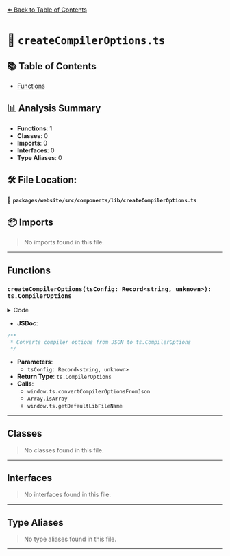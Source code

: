 [⬅️ Back to Table of Contents](../../../../../index.md)

# 📄 `createCompilerOptions.ts`

## 📚 Table of Contents

- [Functions](#functions)

## 📊 Analysis Summary

- **Functions**: 1
- **Classes**: 0
- **Imports**: 0
- **Interfaces**: 0
- **Type Aliases**: 0

## 🛠️ File Location:
📂 **`packages/website/src/components/lib/createCompilerOptions.ts`**

## 📦 Imports

> No imports found in this file.


---

## Functions

### `createCompilerOptions(tsConfig: Record<string, unknown>): ts.CompilerOptions`

<details><summary>Code</summary>

```ts
export function createCompilerOptions(
  tsConfig: Record<string, unknown> = {},
): ts.CompilerOptions {
  const config = window.ts.convertCompilerOptionsFromJson(
    {
      jsx: 'preserve',
      module: 'esnext',
      target: 'esnext',
      ...tsConfig,
      allowJs: true,
      baseUrl: undefined,
      lib: Array.isArray(tsConfig.lib) ? tsConfig.lib : undefined,
      moduleDetection: undefined,
      moduleResolution: undefined,
      paths: undefined,
      plugins: undefined,
      typeRoots: undefined,
    },
    '/tsconfig.json',
  );

  const options = config.options;

  options.lib ??= [window.ts.getDefaultLibFileName(options)];

  return options;
}
```
</details>

- **JSDoc**:
```ts
/**
 * Converts compiler options from JSON to ts.CompilerOptions
 */
```

- **Parameters**:
  - `tsConfig: Record<string, unknown>`
- **Return Type**: `ts.CompilerOptions`
- **Calls**:
  - `window.ts.convertCompilerOptionsFromJson`
  - `Array.isArray`
  - `window.ts.getDefaultLibFileName`

---

## Classes

> No classes found in this file.


---

## Interfaces

> No interfaces found in this file.


---

## Type Aliases

> No type aliases found in this file.


---